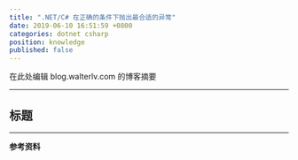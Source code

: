 ```yaml
---
title: ".NET/C# 在正确的条件下抛出最合适的异常"
date: 2019-06-10 16:51:59 +0800
categories: dotnet csharp
position: knowledge
published: false
---
```


在此处编辑 blog.walterlv.com 的博客摘要

---

<div id="toc"></div>

## 标题

---

**参考资料**